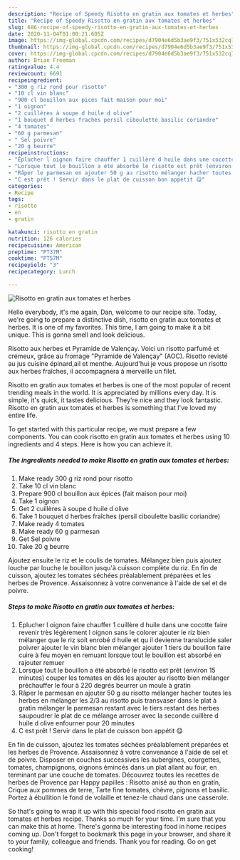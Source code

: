 ```yaml
---
description: "Recipe of Speedy Risotto en gratin aux tomates et herbes"
title: "Recipe of Speedy Risotto en gratin aux tomates et herbes"
slug: 686-recipe-of-speedy-risotto-en-gratin-aux-tomates-et-herbes
date: 2020-11-04T01:00:21.605Z
image: https://img-global.cpcdn.com/recipes/d7904e6d5b3ae9f3/751x532cq70/risotto-en-gratin-aux-tomates-et-herbes-photo-principale-de-la-recette.jpg
thumbnail: https://img-global.cpcdn.com/recipes/d7904e6d5b3ae9f3/751x532cq70/risotto-en-gratin-aux-tomates-et-herbes-photo-principale-de-la-recette.jpg
cover: https://img-global.cpcdn.com/recipes/d7904e6d5b3ae9f3/751x532cq70/risotto-en-gratin-aux-tomates-et-herbes-photo-principale-de-la-recette.jpg
author: Brian Freeman
ratingvalue: 4.4
reviewcount: 6691
recipeingredient:
- "300 g riz rond pour risotto"
- "10 cl vin blanc"
- "900 cl bouillon aux pices fait maison pour moi"
- "1 oignon"
- "2 cuillères à soupe d huile d olive"
- "1 bouquet d herbes fraches persil ciboulette basilic coriandre"
- "4 tomates"
- "60 g parmesan"
- " Sel poivre"
- "20 g beurre"
recipeinstructions:
- "Éplucher l oignon faire chauffer 1 cuillère d huile dans une cocotte faire revenir très légèrement l oignon sans le colorer ajouter le riz bien mélanger que le riz soit enrobé d huile et qu il devienne translucide saler poivrer ajouter le vin blanc bien mélanger ajouter 1 tiers du bouillon faire cuire à feu moyen en remuant lorsque tout le bouillon est absorbé en rajouter remuer"
- "Lorsque tout le bouillon a été absorbé le risotto est prêt (environ 15 minutes) couper les tomates en dés les ajouter au risotto bien mélanger préchauffer le four à 220 degrés beurrer un moule à gratin"
- "Râper le parmesan en ajouter 50 g au risotto mélanger hacher toutes les herbes en mélanger les 2/3 au risotto puis transvaser dans le plat à gratin mélanger le parmesan restant avec le tiers restant des herbes saupoudrer le plat de ce mélange arroser avec la seconde cuillère d huile d olive enfourner pour 20 minutes"
- "C est prêt ! Servir dans le plat de cuisson bon appétit 😋"
categories:
- Recipe
tags:
- risotto
- en
- gratin

katakunci: risotto en gratin 
nutrition: 126 calories
recipecuisine: American
preptime: "PT37M"
cooktime: "PT57M"
recipeyield: "3"
recipecategory: Lunch

---
```



![Risotto en gratin aux tomates et herbes](https://img-global.cpcdn.com/recipes/d7904e6d5b3ae9f3/751x532cq70/risotto-en-gratin-aux-tomates-et-herbes-photo-principale-de-la-recette.jpg)

Hello everybody, it's me again, Dan, welcome to our recipe site. Today, we're going to prepare a distinctive dish, risotto en gratin aux tomates et herbes. It is one of my favorites. This time, I am going to make it a bit unique. This is gonna smell and look delicious.

Risotto aux herbes et Pyramide de Valençay. Voici un risotto parfumé et crémeux, grâce au fromage &#34;Pyramide de Valençay&#34; (AOC). Risotto revisté au jus cuisine épinard,ail et menthe. Aujourd&#39;hui je vous propose un risotto aux herbes fraîches, il accompagnera à merveille un filet.

Risotto en gratin aux tomates et herbes is one of the most popular of recent trending meals in the world. It is appreciated by millions every day. It is simple, it's quick, it tastes delicious. They're nice and they look fantastic. Risotto en gratin aux tomates et herbes is something that I've loved my entire life.


To get started with this particular recipe, we must prepare a few components. You can cook risotto en gratin aux tomates et herbes using 10 ingredients and 4 steps. Here is how you can achieve it.

<!--inarticleads1-->

##### The ingredients needed to make Risotto en gratin aux tomates et herbes:

1. Make ready 300 g riz rond pour risotto
1. Take 10 cl vin blanc
1. Prepare 900 cl bouillon aux épices (fait maison pour moi)
1. Take 1 oignon
1. Get 2 cuillères à soupe d huile d olive
1. Take 1 bouquet d herbes fraîches (persil ciboulette basilic coriandre)
1. Make ready 4 tomates
1. Make ready 60 g parmesan
1. Get  Sel poivre
1. Take 20 g beurre


Ajoutez ensuite le riz et le coulis de tomates. Mélangez bien puis ajoutez louche par louche le bouillon jusqu&#39;à cuisson complète du riz. En fin de cuisson, ajoutez les tomates séchées préalablement préparées et les herbes de Provence. Assaisonnez à votre convenance à l&#39;aide de sel et de poivre. 

<!--inarticleads2-->

##### Steps to make Risotto en gratin aux tomates et herbes:

1. Éplucher l oignon faire chauffer 1 cuillère d huile dans une cocotte faire revenir très légèrement l oignon sans le colorer ajouter le riz bien mélanger que le riz soit enrobé d huile et qu il devienne translucide saler poivrer ajouter le vin blanc bien mélanger ajouter 1 tiers du bouillon faire cuire à feu moyen en remuant lorsque tout le bouillon est absorbé en rajouter remuer
1. Lorsque tout le bouillon a été absorbé le risotto est prêt (environ 15 minutes) couper les tomates en dés les ajouter au risotto bien mélanger préchauffer le four à 220 degrés beurrer un moule à gratin
1. Râper le parmesan en ajouter 50 g au risotto mélanger hacher toutes les herbes en mélanger les 2/3 au risotto puis transvaser dans le plat à gratin mélanger le parmesan restant avec le tiers restant des herbes saupoudrer le plat de ce mélange arroser avec la seconde cuillère d huile d olive enfourner pour 20 minutes
1. C est prêt ! Servir dans le plat de cuisson bon appétit 😋


En fin de cuisson, ajoutez les tomates séchées préalablement préparées et les herbes de Provence. Assaisonnez à votre convenance à l&#39;aide de sel et de poivre. Disposer en couches successives les aubergines, courgettes, tomates, champignons, oignons émincés dans un plat allant au four, en terminant par une couche de tomates. Découvrez toutes les recettes de herbes de Provence par Happy papilles : Risotto anisé au thon en gratin, Crique aux pommes de terre, Tarte fine tomates, chèvre, pignons et basilic. Portez à ébullition le fond de volaille et tenez-le chaud dans une casserole. 

So that's going to wrap it up with this special food risotto en gratin aux tomates et herbes recipe. Thanks so much for your time. I'm sure that you can make this at home. There's gonna be interesting food in home recipes coming up. Don't forget to bookmark this page in your browser, and share it to your family, colleague and friends. Thank you for reading. Go on get cooking!
